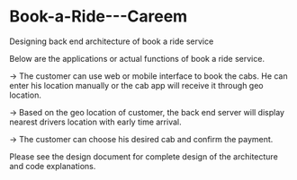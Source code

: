 # Book-a-Ride---Careem
Designing back end architecture of book a ride service

Below are the applications or actual functions of book a ride service.

-> The customer can use web or mobile interface to book the cabs. 
   He can enter his location manually or the cab app will receive it through geo location.
	
-> Based on the geo location of customer, the back end server will display nearest drivers location with early time arrival.

-> The customer can choose his desired cab and confirm the payment.

Please see the design document for complete design of the architecture and code explanations.
    
